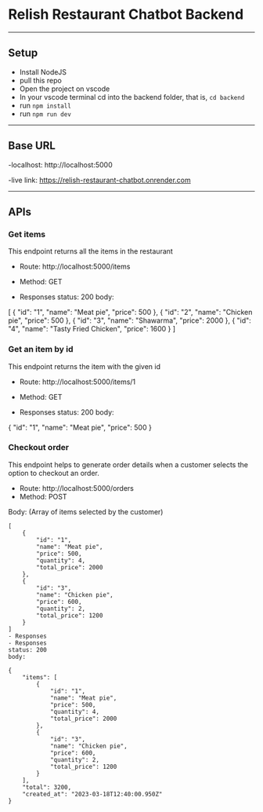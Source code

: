 # Relish Restaurant Chatbot Backend

---
## Setup
- Install NodeJS
- pull this repo
- Open the project on vscode
- In your vscode terminal cd into the backend folder, that is, `cd backend`
- run `npm install`
- run `npm run dev`

---
## Base URL
-localhost: http://localhost:5000

-live link: https://relish-restaurant-chatbot.onrender.com

---

## APIs
### Get items
This endpoint returns all the items in the restaurant

- Route: http://localhost:5000/items
- Method: GET

- Responses
status: 200
body:

[
    {
        "id": "1",
        "name": "Meat pie",
        "price": 500
    },
    {
        "id": "2",
        "name": "Chicken pie",
        "price": 500
    },
    {
        "id": "3",
        "name": "Shawarma",
        "price": 2000
    },
    {
        "id": "4",
        "name": "Tasty Fried Chicken",
        "price": 1600
    }
]


### Get an item by id
This endpoint returns the item with the given id
- Route: http://localhost:5000/items/1
- Method: GET

- Responses
status: 200
body:

{
    "id": "1",
    "name": "Meat pie",
    "price": 500
}

### Checkout order
This endpoint helps to generate order details when a customer selects the option to checkout an order.

- Route: http://localhost:5000/orders
- Method: POST

Body: (Array of items selected by the customer)
```
[
    {
        "id": "1",
        "name": "Meat pie",
        "price": 500,
        "quantity": 4,
        "total_price": 2000
    },
    {
        "id": "3",
        "name": "Chicken pie",
        "price": 600,
        "quantity": 2,
        "total_price": 1200
    }
]
- Responses
- Responses
status: 200
body:

{
    "items": [
        {
            "id": "1",
            "name": "Meat pie",
            "price": 500,
            "quantity": 4,
            "total_price": 2000
        },
        {
            "id": "3",
            "name": "Chicken pie",
            "price": 600,
            "quantity": 2,
            "total_price": 1200
        }
    ],
    "total": 3200,
    "created_at": "2023-03-18T12:40:00.950Z"
}